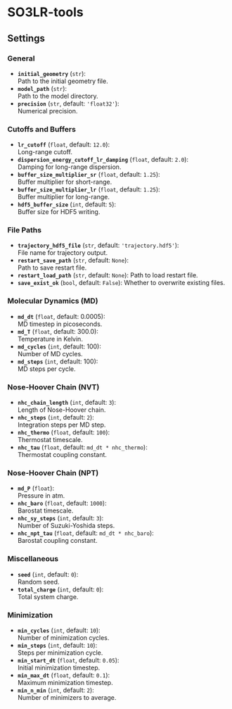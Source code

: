 # SO3LR-tools

## Settings

### General
- **`initial_geometry`** (`str`):  
  Path to the initial geometry file.
- **`model_path`** (`str`):  
  Path to the model directory.
- **`precision`** (`str`, default: `'float32'`):  
  Numerical precision.

### Cutoffs and Buffers
- **`lr_cutoff`** (`float`, default: `12.0`):  
  Long-range cutoff.
- **`dispersion_energy_cutoff_lr_damping`** (`float`, default: `2.0`):  
  Damping for long-range dispersion.
- **`buffer_size_multiplier_sr`** (`float`, default: `1.25`):  
  Buffer multiplier for short-range.
- **`buffer_size_multiplier_lr`** (`float`, default: `1.25`):  
  Buffer multiplier for long-range.
- **`hdf5_buffer_size`** (`int`, default: `5`):  
  Buffer size for HDF5 writing.

### File Paths
- **`trajectory_hdf5_file`** (`str`, default: `'trajectory.hdf5'`):  
  File name for trajectory output.
- **`restart_save_path`** (`str`, default: `None`):  
  Path to save restart file.
- **`restart_load_path`** (`str`, default: `None`):
  Path to load restart file.
- **`save_exist_ok`** (`bool`, default: `False`):
  Whether to overwrite existing files.

### Molecular Dynamics (MD)
- **`md_dt`** (`float`, default: 0.0005):  
  MD timestep in picoseconds.
- **`md_T`** (`float`, default: 300.0):  
  Temperature in Kelvin.
- **`md_cycles`** (`int`, default: 100):  
  Number of MD cycles.
- **`md_steps`** (`int`, default: 100):  
  MD steps per cycle.

### Nose-Hoover Chain (NVT)
- **`nhc_chain_length`** (`int`, default: `3`):  
  Length of Nose-Hoover chain.
- **`nhc_steps`** (`int`, default: `2`):  
  Integration steps per MD step.
- **`nhc_thermo`** (`float`, default: `100`):  
  Thermostat timescale.
- **`nhc_tau`** (`float`, default: `md_dt * nhc_thermo`):  
  Thermostat coupling constant.

### Nose-Hoover Chain (NPT)
- **`md_P`** (`float`):  
  Pressure in atm.
- **`nhc_baro`** (`float`, default: `1000`):  
  Barostat timescale.
- **`nhc_sy_steps`** (`int`, default: `3`):  
  Number of Suzuki-Yoshida steps.
- **`nhc_npt_tau`** (`float`, default: `md_dt * nhc_baro`):  
  Barostat coupling constant.

### Miscellaneous
- **`seed`** (`int`, default: `0`):  
  Random seed.
- **`total_charge`** (`int`, default: `0`):  
  Total system charge.

### Minimization
- **`min_cycles`** (`int`, default: `10`):  
  Number of minimization cycles.
- **`min_steps`** (`int`, default: `10`):  
  Steps per minimization cycle.
- **`min_start_dt`** (`float`, default: `0.05`):  
  Initial minimization timestep.
- **`min_max_dt`** (`float`, default: `0.1`):  
  Maximum minimization timestep.
- **`min_n_min`** (`int`, default: `2`):  
  Number of minimizers to average.

